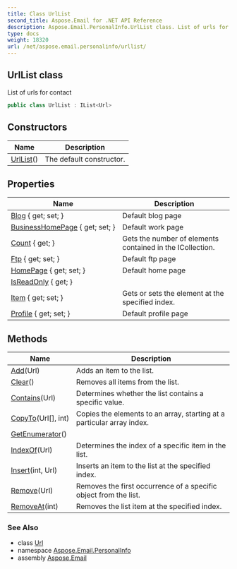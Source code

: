 ```yaml
---
title: Class UrlList
second_title: Aspose.Email for .NET API Reference
description: Aspose.Email.PersonalInfo.UrlList class. List of urls for contact
type: docs
weight: 18320
url: /net/aspose.email.personalinfo/urllist/
---
```

## UrlList class

List of urls for contact

```csharp
public class UrlList : IList<Url>
```

## Constructors

| Name | Description |
| --- | --- |
| [UrlList](urllist/)() | The default constructor. |

## Properties

| Name | Description |
| --- | --- |
| [Blog](../../aspose.email.personalinfo/urllist/blog/) { get; set; } | Default blog page |
| [BusinessHomePage](../../aspose.email.personalinfo/urllist/businesshomepage/) { get; set; } | Default work page |
| [Count](../../aspose.email.personalinfo/urllist/count/) { get; } | Gets the number of elements contained in the ICollection. |
| [Ftp](../../aspose.email.personalinfo/urllist/ftp/) { get; set; } | Default ftp page |
| [HomePage](../../aspose.email.personalinfo/urllist/homepage/) { get; set; } | Default home page |
| [IsReadOnly](../../aspose.email.personalinfo/urllist/isreadonly/) { get; } |  |
| [Item](../../aspose.email.personalinfo/urllist/item/) { get; set; } | Gets or sets the element at the specified index. |
| [Profile](../../aspose.email.personalinfo/urllist/profile/) { get; set; } | Default profile page |

## Methods

| Name | Description |
| --- | --- |
| [Add](../../aspose.email.personalinfo/urllist/add/)(Url) | Adds an item to the list. |
| [Clear](../../aspose.email.personalinfo/urllist/clear/)() | Removes all items from the list. |
| [Contains](../../aspose.email.personalinfo/urllist/contains/)(Url) | Determines whether the list contains a specific value. |
| [CopyTo](../../aspose.email.personalinfo/urllist/copyto/)(Url[], int) | Copies the elements to an array, starting at a particular array index. |
| [GetEnumerator](../../aspose.email.personalinfo/urllist/getenumerator/)() |  |
| [IndexOf](../../aspose.email.personalinfo/urllist/indexof/)(Url) | Determines the index of a specific item in the list. |
| [Insert](../../aspose.email.personalinfo/urllist/insert/)(int, Url) | Inserts an item to the list at the specified index. |
| [Remove](../../aspose.email.personalinfo/urllist/remove/)(Url) | Removes the first occurrence of a specific object from the list. |
| [RemoveAt](../../aspose.email.personalinfo/urllist/removeat/)(int) | Removes the list item at the specified index. |

### See Also

* class [Url](../url/)
* namespace [Aspose.Email.PersonalInfo](../../aspose.email.personalinfo/)
* assembly [Aspose.Email](../../)


